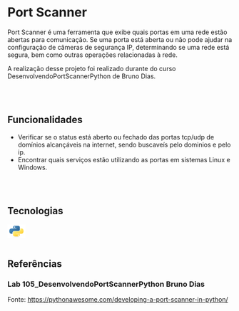 # Port Scanner

Port Scanner é uma ferramenta que exibe quais portas em uma rede estão abertas para comunicação. Se uma porta está aberta ou não pode ajudar na configuração de câmeras de segurança IP, determinando se uma rede está segura, bem como outras operações relacionadas à rede.

A realização desse projeto foi realizado durante do curso DesenvolvendoPortScannerPython de Bruno Dias.

</br>
</br>

## Funcionalidades

* Verificar se o status está aberto ou fechado das portas tcp/udp de domínios alcançáveis na internet, sendo buscaveís pelo dominios e pelo ip.
* Encontrar quais serviços estão utilizando as portas em sistemas Linux e Windows.

</br>
</br>

## Tecnologias
<img align="center" alt="Mateus-Python" height="30" width="40" src="https://raw.githubusercontent.com/devicons/devicon/master/icons/python/python-original.svg" />

</br>
</br>

## Referências

### Lab 105_DesenvolvendoPortScannerPython Bruno Dias
Fonte: https://pythonawesome.com/developing-a-port-scanner-in-python/
